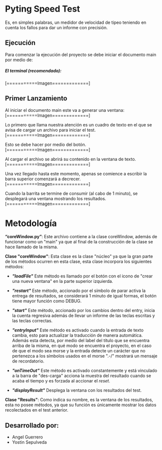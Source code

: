 # Pyting Speed Test

Es, en simples palabras, un medidor de velocidad de tipeo teniendo en cuenta los fallos para dar un informe con precisión.

## Ejecución

Para comenzar la ejecución del proyecto se debe iniciar el documento main por medio de:

##### El terminal (recomendado):

[===========Imagen=============]


## Primer Lanzamiento
Al iniciar el documento main este va a generar una ventana:
[===========Imagen=============]


Lo primero que llama nuestra atención es un cuadro de texto en el que se avisa de cargar un archivo para iniciar el test.
[===========Imagen=============]


Esto se debe hacer por medio del botón.
[===========Imagen=============]


Al cargar el archivo se abrirá su contenido en la ventana de texto.
[===========Imagen=============]


Una vez llegado hasta este momento, apenas se comience a escribir la barra superior comenzará a decrecer.
[===========Imagen=============]


Cuando la barrita se termine de consumir (al cabo de 1 minuto), se desplegará una ventana mostrando los resultados.
[===========Imagen=============]


# Metodología

**“coreWindow.py”**: Este archivo contiene a la clase coreWindow, además de funcionar como un "main" ya que al final de la construcción de la clase se hace llamado de la misma.

**Clase "coreWindow"**: Esta clase es la clase "núcleo" ya que la gran parte de los métodos ocurren en esta clase, esta clase incorpora los siguientes métodos:
 + ***"loadFile"*** Este método es llamado por el botón con el icono de "crear una nueva ventana" en la parte superior izquierda.
 
 + ***"restart"*** Este método, accionado por el símbolo de parar activa la entrega de resultados, se considerará 1 minuto de igual formas, el botón tiene mayor función como DEBUG.
  
 + ***"start"*** Este método, accionado por los cambios dentro del entry, inicia la cuenta regresiva además de llevar un informe de las teclas escritas y las teclas correctas.

 + ***"entryInput"*** Este método es activado cuando la entrada de texto cambia, esto para actualizar la traducción de manera automática. Además esta detecta, por medio del label del título que se encuentra arriba de la misma, en qué modo se encuentra el proyecto, en el caso de que el modo sea morse y la entrada detecte un carácter que no pertenezca a los símbolos usados en el morse ".-/" mostrará un mensaje de recordatorio.

 + ***"onTimeOut"*** Este método es activado constantemente y está vinculado a la barra de "des-carga" acciona la muestra del resultado cuando se acaba el tiempo y es forzada al accionar el *reset*.

 + ***"displayResult"*** Desplega la ventana con los resultados del test.

**Clase "Results"**: Como indica su nombre, es la ventana de los resultados, esta no posee métodos, ya que su función es únicamente mostrar los datos recolectados en el test anterior. 


## Desarrollado por:
- Angel Guerrero
- Yostin Sepulveda

